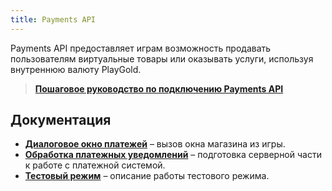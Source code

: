 ```yaml
---
title: Payments API
---
```

Payments API предоставляет играм возможность продавать пользователям виртуальные товары или оказывать услуги, используя внутреннюю валюту PlayGold.

> [**Пошаговое руководство по подключению Payments API**](payment.step.html)


Документация
----
* [**Диалоговое окно платежей**](payment.window.html) – вызов окна магазина из игры.
* [**Обработка платежных уведомлений**](payment.server.html) – подготовка серверной части к работе с платежной системой.
* [**Тестовый режим**](payment.test.html) – описание работы тестового режима.

